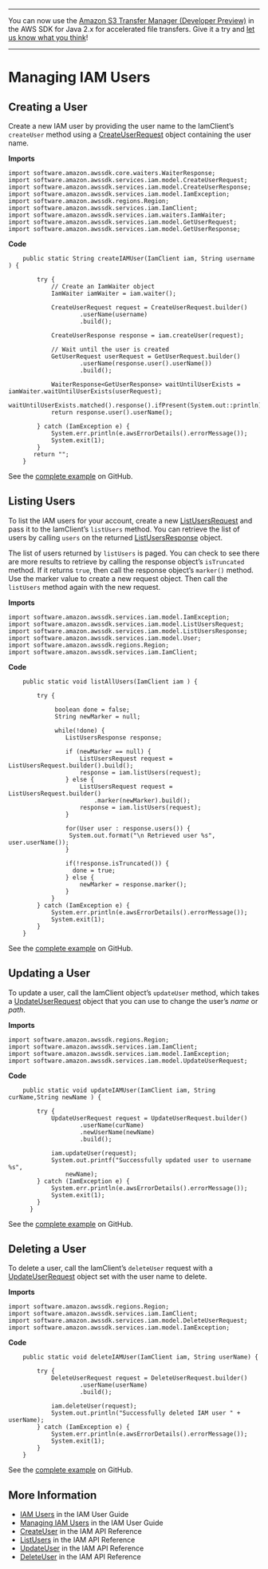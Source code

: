 --------

You can now use the [Amazon S3 Transfer Manager \(Developer Preview\)](https://bit.ly/2WQebiP) in the AWS SDK for Java 2\.x for accelerated file transfers\. Give it a try and [let us know what you think](https://bit.ly/3zT1YYM)\!

--------

# Managing IAM Users<a name="examples-iam-users"></a>

## Creating a User<a name="creating-a-user"></a>

Create a new IAM user by providing the user name to the IamClient’s `createUser` method using a [CreateUserRequest](http://docs.aws.amazon.com/sdk-for-java/latest/reference/software/amazon/awssdk/services/iam/model/CreateUserRequest.html) object containing the user name\.

 **Imports** 

```
import software.amazon.awssdk.core.waiters.WaiterResponse;
import software.amazon.awssdk.services.iam.model.CreateUserRequest;
import software.amazon.awssdk.services.iam.model.CreateUserResponse;
import software.amazon.awssdk.services.iam.model.IamException;
import software.amazon.awssdk.regions.Region;
import software.amazon.awssdk.services.iam.IamClient;
import software.amazon.awssdk.services.iam.waiters.IamWaiter;
import software.amazon.awssdk.services.iam.model.GetUserRequest;
import software.amazon.awssdk.services.iam.model.GetUserResponse;
```

 **Code** 

```
    public static String createIAMUser(IamClient iam, String username ) {

        try {
            // Create an IamWaiter object
            IamWaiter iamWaiter = iam.waiter();

            CreateUserRequest request = CreateUserRequest.builder()
                    .userName(username)
                    .build();

            CreateUserResponse response = iam.createUser(request);

            // Wait until the user is created
            GetUserRequest userRequest = GetUserRequest.builder()
                    .userName(response.user().userName())
                    .build();

            WaiterResponse<GetUserResponse> waitUntilUserExists = iamWaiter.waitUntilUserExists(userRequest);
            waitUntilUserExists.matched().response().ifPresent(System.out::println);
            return response.user().userName();

        } catch (IamException e) {
            System.err.println(e.awsErrorDetails().errorMessage());
            System.exit(1);
        }
       return "";
    }
```

See the [complete example](https://github.com/awsdocs/aws-doc-sdk-examples/blob/master/javav2/example_code/iam/src/main/java/com/example/iam/CreateUser.java) on GitHub\.

## Listing Users<a name="listing-users"></a>

To list the IAM users for your account, create a new [ListUsersRequest](http://docs.aws.amazon.com/sdk-for-java/latest/reference/software/amazon/awssdk/services/iam/model/ListUsersRequest.html) and pass it to the IamClient’s `listUsers` method\. You can retrieve the list of users by calling `users` on the returned [ListUsersResponse](http://docs.aws.amazon.com/sdk-for-java/latest/reference/software/amazon/awssdk/services/iam/model/ListUsersResponse.html) object\.

The list of users returned by `listUsers` is paged\. You can check to see there are more results to retrieve by calling the response object’s `isTruncated` method\. If it returns `true`, then call the response object’s `marker()` method\. Use the marker value to create a new request object\. Then call the `listUsers` method again with the new request\.

 **Imports** 

```
import software.amazon.awssdk.services.iam.model.IamException;
import software.amazon.awssdk.services.iam.model.ListUsersRequest;
import software.amazon.awssdk.services.iam.model.ListUsersResponse;
import software.amazon.awssdk.services.iam.model.User;
import software.amazon.awssdk.regions.Region;
import software.amazon.awssdk.services.iam.IamClient;
```

 **Code** 

```
    public static void listAllUsers(IamClient iam ) {

        try {

             boolean done = false;
             String newMarker = null;

             while(!done) {
                ListUsersResponse response;

                if (newMarker == null) {
                    ListUsersRequest request = ListUsersRequest.builder().build();
                    response = iam.listUsers(request);
                } else {
                    ListUsersRequest request = ListUsersRequest.builder()
                        .marker(newMarker).build();
                    response = iam.listUsers(request);
                }

                for(User user : response.users()) {
                 System.out.format("\n Retrieved user %s", user.userName());
                }

                if(!response.isTruncated()) {
                  done = true;
                } else {
                    newMarker = response.marker();
                }
            }
        } catch (IamException e) {
            System.err.println(e.awsErrorDetails().errorMessage());
            System.exit(1);
        }
    }
```

See the [complete example](https://github.com/awsdocs/aws-doc-sdk-examples/blob/master/javav2/example_code/iam/src/main/java/com/example/iam/ListUsers.java) on GitHub\.

## Updating a User<a name="updating-a-user"></a>

To update a user, call the IamClient object’s `updateUser` method, which takes a [UpdateUserRequest](http://docs.aws.amazon.com/sdk-for-java/latest/reference/software/amazon/awssdk/services/iam/model/UpdateUserRequest.html) object that you can use to change the user’s *name* or *path*\.

 **Imports** 

```
import software.amazon.awssdk.regions.Region;
import software.amazon.awssdk.services.iam.IamClient;
import software.amazon.awssdk.services.iam.model.IamException;
import software.amazon.awssdk.services.iam.model.UpdateUserRequest;
```

 **Code** 

```
    public static void updateIAMUser(IamClient iam, String curName,String newName ) {

        try {
            UpdateUserRequest request = UpdateUserRequest.builder()
                    .userName(curName)
                    .newUserName(newName)
                    .build();

            iam.updateUser(request);
            System.out.printf("Successfully updated user to username %s",
                newName);
        } catch (IamException e) {
            System.err.println(e.awsErrorDetails().errorMessage());
            System.exit(1);
        }
      }
```

See the [complete example](https://github.com/awsdocs/aws-doc-sdk-examples/blob/master/javav2/example_code/iam/src/main/java/com/example/iam/UpdateUser.java) on GitHub\.

## Deleting a User<a name="deleting-a-user"></a>

To delete a user, call the IamClient’s `deleteUser` request with a [UpdateUserRequest](http://docs.aws.amazon.com/sdk-for-java/latest/reference/software/amazon/awssdk/services/iam/model/UpdateUserRequest.html) object set with the user name to delete\.

 **Imports** 

```
import software.amazon.awssdk.regions.Region;
import software.amazon.awssdk.services.iam.IamClient;
import software.amazon.awssdk.services.iam.model.DeleteUserRequest;
import software.amazon.awssdk.services.iam.model.IamException;
```

 **Code** 

```
    public static void deleteIAMUser(IamClient iam, String userName) {

        try {
            DeleteUserRequest request = DeleteUserRequest.builder()
                    .userName(userName)
                    .build();

            iam.deleteUser(request);
            System.out.println("Successfully deleted IAM user " + userName);
        } catch (IamException e) {
            System.err.println(e.awsErrorDetails().errorMessage());
            System.exit(1);
        }
    }
```

See the [complete example](https://github.com/awsdocs/aws-doc-sdk-examples/blob/master/javav2/example_code/iam/src/main/java/com/example/iam/DeleteUser.java) on GitHub\.

## More Information<a name="more-information"></a>
+  [IAM Users](https://docs.aws.amazon.com/IAM/latest/UserGuide/id_users.html) in the IAM User Guide
+  [Managing IAM Users](https://docs.aws.amazon.com/IAM/latest/UserGuide/id_users_manage.html) in the IAM User Guide
+  [CreateUser](https://docs.aws.amazon.com/IAM/latest/APIReference/API_CreateUser.html) in the IAM API Reference
+  [ListUsers](https://docs.aws.amazon.com/IAM/latest/APIReference/API_ListUsers.html) in the IAM API Reference
+  [UpdateUser](https://docs.aws.amazon.com/IAM/latest/APIReference/API_UpdateUser.html) in the IAM API Reference
+  [DeleteUser](https://docs.aws.amazon.com/IAM/latest/APIReference/API_DeleteUser.html) in the IAM API Reference